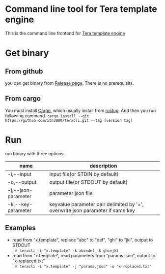 # Command line tool for Tera template engine

This is the command line frontend for [Tera template engine](https://tera.netlify.app/docs)

# Get binary

## From github

you can get binary from [Release page](https://github.com/itn3000/teracli/releases).
There is no prerequisits.

## From cargo

You must install [Cargo](https://doc.rust-lang.org/cargo/), which usually install from [rustup](https://rustup.rs/).
And then you run following command.
`cargo install --git https://github.com/itn3000/teracli.git --tag [version tag]`

# Run

run binary with three options

|name|description|
|----|-----------|
|-i,--input|input file(or STDIN by default)|
|-o,--output|output file(or STDOUT by default)|
|-j,--json-parameter|parameter json file|
|-k,--key-parameter|keyvalue parameter pair delimited by '=', overwrite json parameter if same key|

## Examples

* read from "x.template", replace "abc" to "def", "ghi" to "jkl", output to STDOUT
    * `teracli -i "x.template" -k abc=def -k ghi=jkl`
* read from "x.template", read parameters from "params.json", output to "x-replaced.txt"
    * `teracli -i "x.template" -j "params.json" -o "x-replaced.txt"`